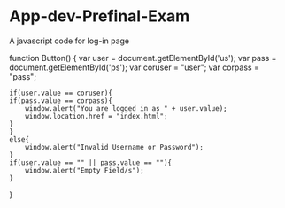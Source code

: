 # App-dev-Prefinal-Exam
A javascript code for log-in page

function Button() {
    var user = document.getElementById('us');
    var pass = document.getElementById('ps');
    var coruser = "user";
    var corpass = "pass";
    
    if(user.value == coruser){
    if(pass.value == corpass){
        window.alert("You are logged in as " + user.value);
        window.location.href = "index.html";
    }
    }
    else{
        window.alert("Invalid Username or Password");
    }
    if(user.value == "" || pass.value == ""){
        window.alert("Empty Field/s");
    }
    
    
}
